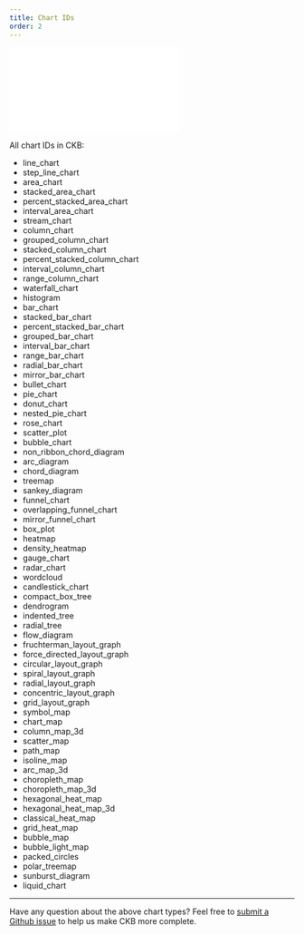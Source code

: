 ```yaml
---
title: Chart IDs
order: 2
---
```


<embed src='@/docs/common/style.md'></embed>


All chart IDs in CKB:

* line\_chart
* step\_line\_chart
* area\_chart
* stacked\_area\_chart
* percent\_stacked\_area\_chart
* interval\_area\_chart
* stream\_chart
* column\_chart
* grouped\_column\_chart
* stacked\_column\_chart
* percent\_stacked\_column\_chart
* interval\_column\_chart
* range\_column\_chart
* waterfall\_chart
* histogram
* bar\_chart
* stacked\_bar\_chart
* percent\_stacked\_bar\_chart
* grouped\_bar\_chart
* interval\_bar\_chart
* range\_bar\_chart
* radial\_bar\_chart
* mirror\_bar\_chart
* bullet\_chart
* pie\_chart
* donut\_chart
* nested\_pie\_chart
* rose\_chart
* scatter\_plot
* bubble\_chart
* non\_ribbon\_chord\_diagram
* arc\_diagram
* chord\_diagram
* treemap
* sankey\_diagram
* funnel\_chart
* overlapping\_funnel\_chart
* mirror\_funnel\_chart
* box\_plot
* heatmap
* density\_heatmap
* gauge\_chart
* radar\_chart
* wordcloud
* candlestick\_chart
* compact\_box\_tree
* dendrogram
* indented\_tree
* radial\_tree
* flow\_diagram
* fruchterman\_layout\_graph
* force\_directed\_layout\_graph
* circular\_layout\_graph
* spiral\_layout\_graph
* radial\_layout\_graph
* concentric\_layout\_graph
* grid\_layout\_graph
* symbol\_map
* chart\_map
* column\_map\_3d
* scatter\_map
* path\_map
* isoline\_map
* arc\_map\_3d
* choropleth\_map
* choropleth\_map\_3d
* hexagonal\_heat\_map
* hexagonal\_heat\_map\_3d
* classical\_heat\_map
* grid\_heat\_map
* bubble\_map
* bubble\_light\_map
* packed\_circles
* polar\_treemap
* sunburst\_diagram
* liquid\_chart

----

Have any question about the above chart types? Feel free to [submit a Github issue](https://github.com/antvis/AVA/issues/new) to help us make CKB more complete.


